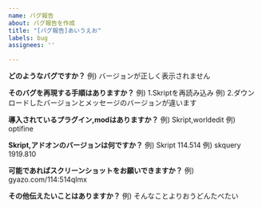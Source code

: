 ```yaml
---
name: バグ報告
about: バグ報告を作成
title: "[バグ報告]あいうえお"
labels: bug
assignees: ''

---
```


**どのようなバグですか？**
例) バージョンが正しく表示されません

**そのバグを再現する手順はありますか？**
例) 1.Skriptを再読み込み
例) 2.ダウンロードしたバージョンとメッセージのバージョンが違います

**導入されているプラグイン,modはありますか？**
例) Skript,worldedit
例) optifine

**Skript,アドオンのバージョンは何ですか？**
例) Skript 114.514
例) skquery 1919.810

**可能であればスクリーンショットをお願いできますか？**
例) gyazo.com/114:514qlmx

**その他伝えたいことはありますか？**
例) そんなことよりおうどんたべたい
